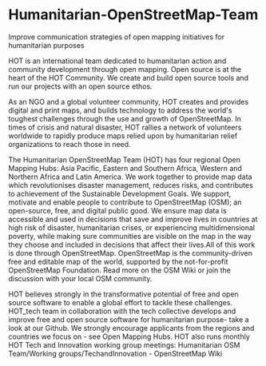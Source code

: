 # Humanitarian-OpenStreetMap-Team
Improve communication strategies of open mapping initiatives for humanitarian purposes

HOT is an international team dedicated to humanitarian action and community development through open mapping. Open source is at the heart of the HOT Community. We create and build open source tools and run our projects with an open source ethos.

As an NGO and a global volunteer community, HOT creates and provides digital and print maps, and builds technology to address the world's toughest challenges through the use and growth of OpenStreetMap. In times of crisis and natural disaster, HOT rallies a network of volunteers worldwide to rapidly produce maps relied upon by humanitarian relief organizations to reach those in need.

The Humanitarian OpenStreetMap Team (HOT)  has four regional Open Mapping Hubs:  Asia Pacific, Eastern and Southern Africa, Western and Northern Africa and Latin America. We work together to provide map data which revolutionises disaster management, reduces risks, and contributes to achievement of the Sustainable Development Goals. We support, motivate and enable people to contribute to OpenStreetMap (OSM); an open-source, free, and digital public good. We ensure map data is accessible and used in decisions that save and improve lives in countries at high risk of disaster, humanitarian crises, or experiencing multidimensional poverty, while making sure communities are visible on the map in the way they choose and included in decisions that affect their lives.All of this work is done through OpenStreetMap. OpenStreetMap is the community-driven free and editable map of the world, supported by the not-for-profit OpenStreetMap Foundation. Read more on the OSM Wiki or join the discussion with your local OSM community.

HOT believes strongly in the transformative potential of free and open source software to enable a global effort to tackle these challenges. HOT_tech team in collaboration with the tech collective develops and improve free and open source software for humanitarian purpose- take a look at our Github. We strongly encourage applicants from the regions and countries we focus on - see Open Mapping Hubs.  HOT also runs monthly HOT Tech and Innovation working group meetings: Humanitarian OSM Team/Working groups/TechandInnovation - OpenStreetMap Wiki
